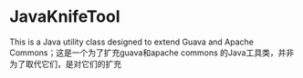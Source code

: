 # JavaKnifeTool
This is a Java utility class designed to extend Guava and Apache Commons；这是一个为了扩充guava和apache commons 的Java工具类，并非为了取代它们，是对它们的扩充
